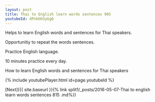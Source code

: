 ```yaml
---
layout: post
title: Thai to English learn words sentences 905 
youtubeId: dPnbOO3yGgQ
---
```

 
 
Helps to learn English words and sentences for Thai speakers.

Opportunitiy to repeat the words sentences. 

Practice English language. 
 
10 minutes practice every day. 
 
How to learn English words and sentences for Thai speakers 
 
{% include youtubePlayer.html id=page.youtubeId %}
 
 
[Next]({{ site.baseurl }}{% link  split1/_posts/2016-05-07-Thai to english learn words sentences 815 .md%})
 
